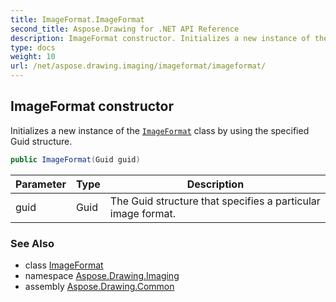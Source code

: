 ```yaml
---
title: ImageFormat.ImageFormat
second_title: Aspose.Drawing for .NET API Reference
description: ImageFormat constructor. Initializes a new instance of the ImageFormat class by using the specified Guid structure
type: docs
weight: 10
url: /net/aspose.drawing.imaging/imageformat/imageformat/
---
```

## ImageFormat constructor

Initializes a new instance of the [`ImageFormat`](../) class by using the specified Guid structure.

```csharp
public ImageFormat(Guid guid)
```

| Parameter | Type | Description |
| --- | --- | --- |
| guid | Guid | The Guid structure that specifies a particular image format. |

### See Also

* class [ImageFormat](../)
* namespace [Aspose.Drawing.Imaging](../../imageformat/)
* assembly [Aspose.Drawing.Common](../../../)


